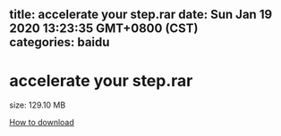 
title: accelerate your step.rar
date: Sun Jan 19 2020 13:23:35 GMT+0800 (CST)    
categories: baidu
---

# accelerate your step.rar
size: 129.10 MB
 
 

[How to download](https://bpcam.bemobtrk.com/go/2ceec3aa-1ca2-46d6-b9ff-aaa5c184517c?jno=417)